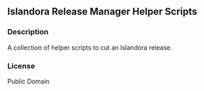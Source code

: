## Islandora Release Manager Helper Scripts

### Description

A collection of helper scripts to cut an Islandora release.

### License

Public Domain
